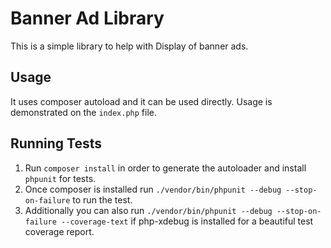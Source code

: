 # Banner Ad Library 

This is a simple library to help with Display of banner ads.

## Usage

It uses composer autoload and it can be used directly. 
Usage is demonstrated on the `index.php` file.

## Running Tests
1. Run `composer install` in order to generate the autoloader and install `phpunit` for tests.
2. Once composer is installed run ``./vendor/bin/phpunit --debug --stop-on-failure`` to run the test.
3. Additionally you can also run `./vendor/bin/phpunit --debug --stop-on-failure --coverage-text` if php-xdebug is installed for a beautiful test coverage report.
